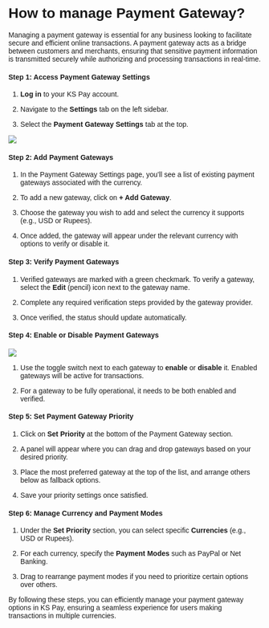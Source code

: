 <style>  body { font-family: "Source Sans 3", sans-serif!important; }</style>
<link href="https://fonts.googleapis.com/css2?family=Source+Sans+3:ital,wght@0,200..900;1,200..900&display=swap" rel="stylesheet">    
<link rel="stylesheet" href="https://fonts.googleapis.com/icon?family=Material+Icons">

# How to manage Payment Gateway?

Managing a payment gateway is essential for any business looking to facilitate secure and efficient online transactions. A payment gateway acts as a bridge between customers and merchants, ensuring that sensitive payment information is transmitted securely while authorizing and processing transactions in real-time.

#### Step 1: Access Payment Gateway Settings

1.  **Log in** to your KS Pay account.
    
2.  Navigate to the **Settings** tab on the left sidebar.
    
3.  Select the **Payment Gateway Settings** tab at the top.
    

![](https://docs-images-kalp-studio.s3.ap-south-1.amazonaws.com/KS+Pay+articles+stg/manage+payment+gateway/mpg1.png)

#### Step 2: Add Payment Gateways

1.  In the Payment Gateway Settings page, you’ll see a list of existing payment gateways associated with the currency.
    
2.  To add a new gateway, click on **+ Add Gateway**.
    
3.  Choose the gateway you wish to add and select the currency it supports (e.g., USD or Rupees).
    
4.  Once added, the gateway will appear under the relevant currency with options to verify or disable it.
    

#### Step 3: Verify Payment Gateways

1.  Verified gateways are marked with a green checkmark. To verify a gateway, select the **Edit** (pencil) icon next to the gateway name.
    
2.  Complete any required verification steps provided by the gateway provider.
    
3.  Once verified, the status should update automatically.
    

#### Step 4: Enable or Disable Payment Gateways

![](https://docs-images-kalp-studio.s3.ap-south-1.amazonaws.com/KS+Pay+articles+stg/manage+payment+gateway/mpg2.png)

1.  Use the toggle switch next to each gateway to **enable** or **disable** it. Enabled gateways will be active for transactions.
    
2.  For a gateway to be fully operational, it needs to be both enabled and verified.
    

#### Step 5: Set Payment Gateway Priority

1.  Click on **Set Priority** at the bottom of the Payment Gateway section.
    
2.  A panel will appear where you can drag and drop gateways based on your desired priority.
    
3.  Place the most preferred gateway at the top of the list, and arrange others below as fallback options.
    
4.  Save your priority settings once satisfied.
    

#### Step 6: Manage Currency and Payment Modes

1.  Under the **Set Priority** section, you can select specific **Currencies** (e.g., USD or Rupees).
    
2.  For each currency, specify the **Payment Modes** such as PayPal or Net Banking.
    
3.  Drag to rearrange payment modes if you need to prioritize certain options over others.
    

By following these steps, you can efficiently manage your payment gateway options in KS Pay, ensuring a seamless experience for users making transactions in multiple currencies.